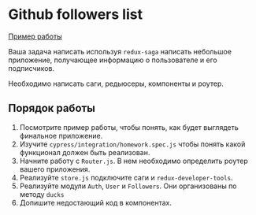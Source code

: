 # Github followers list

[Пример работы](http://react-github-follower-list.surge.sh)

Ваша задача написать используя `redux-saga` написать небольшое приложение,
получающее информацию о пользователе и его подписчиков.

Необходимо написать саги, редьюсеры, компоненты и роутер.

## Порядок работы

1. Посмотрите пример работы, чтобы понять, как будет выглядеть финальное
   приложение.
2. Изучите `cypress/integration/homework.spec.js` чтобы понять какой функционал
   должен быть реализован.
3. Начните работу с `Router.js`. В нем необходимо определить роутер вашего
   приложения.
4. Реализуйте `store.js` подключите саги и `redux-developer-tools`.
5. Реализуйте модули `Auth`, `User` и `Followers`. Они организованы по методу
   `ducks`
6. Допишите недостающий код в компонентах.
